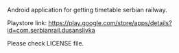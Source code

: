 Android application for getting timetable serbian railway.

Playstore link: https://play.google.com/store/apps/details?id=com.serbianrail.dusanslivka

Please check LICENSE file.
